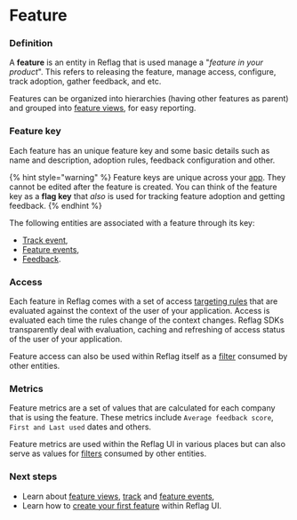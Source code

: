 # Feature

### Definition

A **feature** is an entity in Reflag that is used manage a "_feature in your product_". This refers to releasing the feature, manage access, configure, track adoption, gather feedback, and etc.

Features can be organized into hierarchies (having other features as parent) and grouped into [feature views](feature-view.md), for easy reporting.

### Feature key

Each feature has an unique feature key and some basic details such as name and description, adoption rules, feedback configuration and other.

{% hint style="warning" %}
Feature keys are unique across your [app](app.md). They cannot be edited after the feature is created. You can think of the feature key as a **flag key** that _also_ is used for tracking feature adoption and getting feedback.
{% endhint %}

The following entities are associated with a feature through its key:

* [Track event](event.md),
* [Feature events](feature-events.md),
* [Feedback](feedback.md).

### Access

Each feature in Reflag comes with a set of access [targeting rules](targeting-rules.md) that are evaluated against the context of the user of your application. Access is evaluated each time the rules change of the context changes. Reflag SDKs transparently deal with evaluation, caching and refreshing of access status of the user of your application.&#x20;

Feature access can also be used within Reflag itself as a [filter](filter.md#feature-access-filter) consumed by other entities.

### Metrics

Feature metrics are a set of values that are calculated for each company that is using the feature. These metrics include `Average feedback score`, `First and Last used` dates and others.

Feature metrics are used within the Reflag UI in various places but can also serve as values for [filters](filter.md#company-feature-metrics) consumed by other entities.

### Next steps

* Learn about [feature views](feature-view.md), [track](event.md) and [feature events](feature-events.md),
* Learn how to [create your first feature](../../) within Reflag UI.
